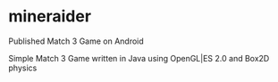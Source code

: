 # mineraider
Published Match 3 Game on Android

Simple Match 3 Game written in Java using OpenGL|ES 2.0 and Box2D physics
